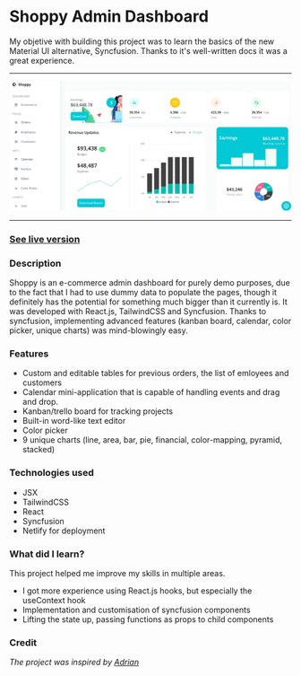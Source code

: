 # Shoppy Admin Dashboard

My objetive with building this project was to learn the basics of the new Material UI alternative, Syncfusion. Thanks to it's well-written docs it was a great experience.

---

![Demo of shoppy](shoppy-demo.png)

---

### [See live version](https://shoppy-app-ruben.netlify.app/)

### Description

Shoppy is an e-commerce admin dashboard for purely demo purposes, due to the fact that I had to use dummy data to populate the pages, though it definitely has the potential for something much bigger than it currently is. It was developed with React.js, TailwindCSS and Syncfusion. Thanks to syncfusion, implementing advanced features (kanban board, calendar, color picker, unique charts) was mind-blowingly easy.

### Features

- Custom and editable tables for previous orders, the list of emloyees and customers
- Calendar mini-application that is capable of handling events and drag and drop.
- Kanban/trello board for tracking projects
- Built-in word-like text editor
- Color picker
- 9 unique charts (line, area, bar, pie, financial, color-mapping, pyramid, stacked)

### Technologies used

- JSX
- TailwindCSS
- React
- Syncfusion
- Netlify for deployment

### What did I learn?

This project helped me improve my skills in multiple areas.

- I got more experience using React.js hooks, but especially the useContext hook
- Implementation and customisation of syncfusion components
- Lifting the state up, passing functions as props to child components

### Credit

_The project was inspired by [Adrian](https://www.completepathtojavascriptmastery.com/)_
